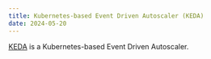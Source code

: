 ```yaml
---
title: Kubernetes-based Event Driven Autoscaler (KEDA)
date: 2024-05-20
---
```

[KEDA](https://keda.sh) is a Kubernetes-based Event Driven Autoscaler.